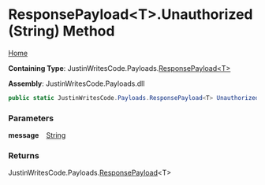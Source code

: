 # ResponsePayload\<T\>\.Unauthorized\(String\) Method

[Home](../../../README.md)

**Containing Type**: JustinWritesCode\.Payloads\.[ResponsePayload\<T\>](../README.md)

**Assembly**: JustinWritesCode\.Payloads\.dll

```csharp
public static JustinWritesCode.Payloads.ResponsePayload<T> Unauthorized(string message = "Unauthorized")
```

### Parameters

**message** &ensp; [String](https://docs.microsoft.com/en-us/dotnet/api/system.string)

### Returns

JustinWritesCode\.Payloads\.[ResponsePayload](../README.md)\<T\>


